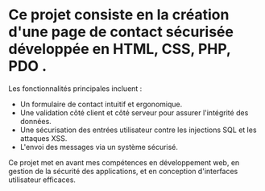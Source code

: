 # Ce projet consiste en la création d'une page de contact sécurisée développée en HTML, CSS, PHP, PDO .
Les fonctionnalités principales incluent :

- Un formulaire de contact intuitif et ergonomique.
- Une validation côté client et côté serveur pour assurer l'intégrité des données.
- Une sécurisation des entrées utilisateur contre les injections SQL et les attaques XSS.
- L'envoi des messages via un système sécurisé.

Ce projet met en avant mes compétences en développement web, en gestion de la sécurité des applications, et en conception d'interfaces utilisateur efficaces.
